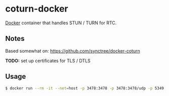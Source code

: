 # coturn-docker

[Docker](https://docker.com/) container that handles STUN / TURN for RTC.

## Notes

Based somewhat on: https://github.com/synctree/docker-coturn

**TODO:** set up certificates for TLS / DTLS

## Usage

```bash
$ docker run --rm -it --net=host -p 3478:3478 -p 3478:3478/udp -p 5349:5349 -p 5349:5349/udp cine/coturn-docker
```
